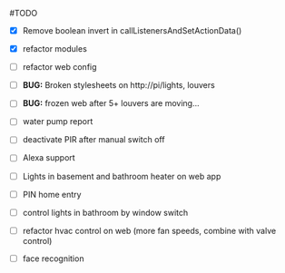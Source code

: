 #TODO
* [x] Remove boolean invert in callListenersAndSetActionData()
* [x] refactor modules
* [ ] refactor web config
* [ ] **BUG:** Broken stylesheets on http://pi/lights, louvers
* [ ] **BUG:** frozen web after 5+ louvers are moving...
* [ ] water pump report
* [ ] deactivate PIR after manual switch off
* [ ] Alexa support
* [ ] Lights in basement and bathroom heater on web app
* [ ] PIN home entry
* [ ] control lights in bathroom by window switch
* [ ] refactor hvac control on web (more fan speeds, combine with valve control)
* [ ] face recognition

